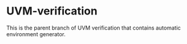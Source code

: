 # UVM-verification
This is the parent branch of UVM verification that contains automatic environment generator.
